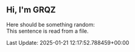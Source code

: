 ## Hi, I'm GRQZ
Here should be something random:  
This sentence is read from a file.


Last Update: 2025-01-21 12:17:52.788459+00:00
